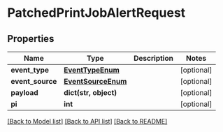 # PatchedPrintJobAlertRequest


## Properties
Name | Type | Description | Notes
------------ | ------------- | ------------- | -------------
**event_type** | [**EventTypeEnum**](EventTypeEnum.md) |  | [optional] 
**event_source** | [**EventSourceEnum**](EventSourceEnum.md) |  | [optional] 
**payload** | **dict(str, object)** |  | [optional] 
**pi** | **int** |  | [optional] 

[[Back to Model list]](../README.md#documentation-for-models) [[Back to API list]](../README.md#documentation-for-api-endpoints) [[Back to README]](../README.md)


